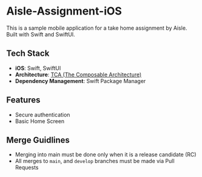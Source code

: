 # Aisle-Assignment-iOS 
This is a sample mobile application for a take home assignment by Aisle.
Built with Swift and SwiftUI.

## Tech Stack
- **iOS**: Swift, SwiftUI
- **Architecture**: [TCA (The Composable Architecture)](https://github.com/pointfreeco/swift-composable-architecture)
- **Dependency Management**: Swift Package Manager

## Features
- Secure authentication
- Basic Home Screen

## Merge Guidlines
- Merging into main must be done only when it is a release candidate (RC)
- All merges to `main`, and `develop` branches must be made via Pull Requests
